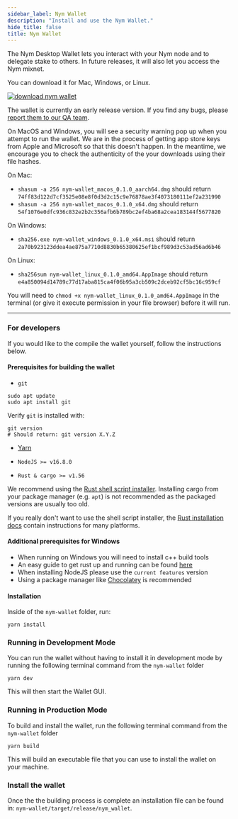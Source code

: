 ```yaml
---
sidebar_label: Nym Wallet
description: "Install and use the Nym Wallet."
hide_title: false
title: Nym Wallet
---
```


The Nym Desktop Wallet lets you interact with your Nym node and to delegate stake to others. In future releases, it will also let you access the Nym mixnet.

You can download it for Mac, Windows, or Linux.

[![download nym wallet](/img/docs/download-wallet.png)](https://github.com/nymtech/nym/releases/tag/nym-wallet-v0.1.0)

The wallet is currently an early release version. If you find any bugs, please [report them to our QA team](https://github.com/nymtech/nym/issues/new?assignees=tommyv1987&labels=bug%2C+bug-needs-triage%2C+qa&template=report.md&title=%5BIssue%5D).


On MacOS and Windows, you will see a security warning pop up when you attempt to run the wallet. We are in the process of getting app store keys from Apple and Microsoft so that this doesn't happen. In the meantime, we encourage you to check the authenticity of the your downloads using their file hashes.

On Mac: 

* `shasum -a 256 nym-wallet_macos_0.1.0_aarch64.dmg` should return `74ff83d122d7cf3525e08e8f0d3d2c15c9e76878ae3f4073180111ef2a231990`
* `shasum -a 256 nym-wallet_macos_0.1.0_x64.dmg` should return `54f1076e0dfc936c832e2b2c356afb6b789bc2ef4ba68a2cea183144f5677820`

On Windows:

* `sha256.exe nym-wallet_windows_0.1.0_x64.msi` should return `2a70b923123ddea4ae875a7710d8830b65380625ef1bcf989d3c53ad56ad6b46`

On Linux: 

* `sha256sum nym-wallet_linux_0.1.0_amd64.AppImage` should return `e4a850094d14789c77d17aba815ca4f06b95a3cb509c2dceb92cf5bc16c959cf`


You will need to `chmod +x nym-wallet_linux_0.1.0_amd64.AppImage` in the terminal (or give it execute permission in your file browser) before it will run. 

-----

### For developers

If you would like to the compile the wallet yourself, follow the instructions below. 

#### Prerequisites for building the wallet


- `git`

```
sudo apt update
sudo apt install git
```

Verify `git` is installed with:

```
git version
# Should return: git version X.Y.Z
```

- [Yarn](https://yarnpkg.com/)

- `NodeJS >= v16.8.0`

- `Rust & cargo >= v1.56`

We recommend using the [Rust shell script installer](https://www.rust-lang.org/tools/install). Installing cargo from your package manager (e.g. `apt`) is not recommended as the packaged versions are usually too old.

If you really don't want to use the shell script installer, the [Rust installation docs](https://forge.rust-lang.org/infra/other-installation-methods.html) contain instructions for many platforms.

#### Additional prerequisites for Windows

- When running on Windows you will need to install c++ build tools
- An easy guide to get rust up and running can be found [here]("http://kennykerr.ca/2019/11/18/rust-getting-started/")
- When installing NodeJS please use the `current features` version
- Using a package manager like [Chocolatey]("chocolatey.org") is recommended

#### Installation

Inside of the `nym-wallet` folder, run:

```
yarn install
``` 

### Running in Development Mode

You can run the wallet without having to install it in development mode by running the following terminal command from the `nym-wallet` folder

```
yarn dev
```

This will then start the Wallet GUI. 

### Running in Production Mode

To build and install the wallet, run the following terminal command from the `nym-wallet` folder

```
yarn build
```

This will build an executable file that you can use to install the wallet on your machine. 

### Install the wallet

Once the the building process is complete an installation file can be found in: `nym-wallet/target/release/nym_wallet`. 
